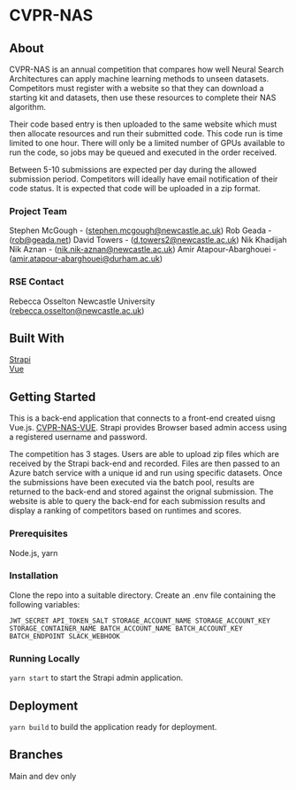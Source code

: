 # CVPR-NAS

## About

CVPR-NAS is an annual competition that compares how well Neural Search Architectures can apply machine learning methods to unseen datasets. Competitors must register with a website so that they can download a starting kit and datasets, then use these resources to complete their NAS algorithm.

Their code based entry is then uploaded to the same website which must then allocate resources and run their submitted code. This code run is time limited to one hour. There will only be a limited number of GPUs available to run the code, so jobs may be queued and executed in the order received.

Between 5-10 submissions are expected per day during the allowed submission period. Competitors will ideally have email notification of their code status. It is expected that code will be uploaded in a zip format.


### Project Team
Stephen McGough - ([stephen.mcgough@newcastle.ac.uk](mailto:stephen.mcgough@newcastle.ac.uk))
Rob Geada - ([rob@geada.net](mailto:rob@geada.net))
David Towers - ([d.towers2@newcastle.ac.uk](mailto:d.towers2@newcastle.ac.uk))
Nik Khadijah Nik Aznan  - ([nik.nik-aznan@newcastle.ac.uk](mailto:nik.nik-aznan@newcastle.ac.uk))
Amir Atapour-Abarghouei - ([amir.atapour-abarghouei@durham.ac.uk](mailto:amir.atapour-abarghouei@durham.ac.uk))


### RSE Contact
Rebecca Osselton
Newcastle University  
([rebecca.osselton@newcastle.ac.uk](rebecca.osselton@newcastle.ac.uk))  

## Built With

[Strapi](https://docs.strapi.io/)  
[Vue](https://vuejs.org/)  


## Getting Started

This is a back-end application that connects to a front-end created uisng Vue.js. [CVPR-NAS-VUE](https://github.com/NewcastleRSE/CVPR-NAS-VUE).
Strapi provides Browser based admin access using a registered username and password. 

The competition has 3 stages. Users are able to upload zip files which are received by the Strapi back-end and recorded. Files are then passed to an Azure batch service with a unique id and run using specific datasets. Once the submissions have been executed via the batch pool, results are returned to the back-end and stored against the orignal submission. The website is able to query the back-end for each submission results and display a ranking of competitors based on runtimes and scores.


### Prerequisites

Node.js, yarn

### Installation

Clone the repo into a suitable directory. Create an .env file containing the following variables:

`JWT_SECRET
API_TOKEN_SALT
STORAGE_ACCOUNT_NAME
STORAGE_ACCOUNT_KEY
STORAGE_CONTAINER_NAME
BATCH_ACCOUNT_NAME
BATCH_ACCOUNT_KEY
BATCH_ENDPOINT
SLACK_WEBHOOK
`

### Running Locally

`yarn start` to start the Strapi admin application.

## Deployment

`yarn build` to build the application ready for deployment. 

## Branches

Main and dev only


